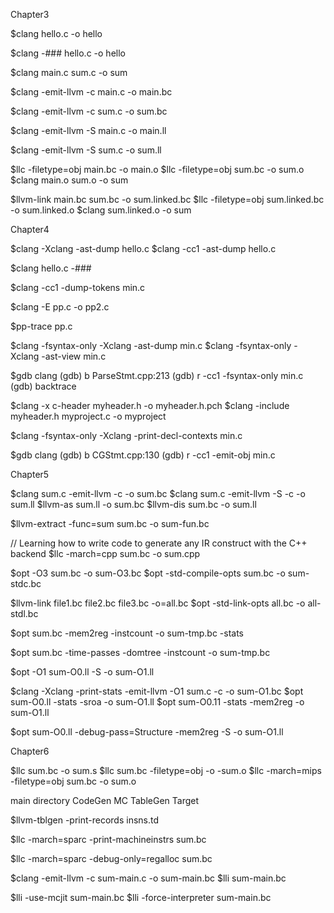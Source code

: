 

Chapter3

$clang hello.c -o hello

$clang -### hello.c -o hello

$clang main.c sum.c -o sum

$clang -emit-llvm -c main.c -o main.bc

$clang -emit-llvm -c sum.c -o sum.bc

$clang -emit-llvm -S main.c -o main.ll

$clang -emit-llvm -S sum.c -o sum.ll

$llc -filetype=obj main.bc -o main.o
$llc -filetype=obj sum.bc -o sum.o
$clang main.o sum.o -o sum

$llvm-link main.bc sum.bc -o sum.linked.bc
$llc -filetype=obj sum.linked.bc -o sum.linked.o
$clang sum.linked.o -o sum


Chapter4

$clang -Xclang -ast-dump hello.c
$clang -cc1 -ast-dump hello.c

$clang hello.c -###

$clang -cc1 -dump-tokens min.c


$clang -E pp.c -o pp2.c

$pp-trace pp.c

$clang -fsyntax-only -Xclang -ast-dump min.c
$clang -fsyntax-only -Xclang -ast-view min.c

$gdb clang
(gdb) b ParseStmt.cpp:213
(gdb) r -cc1 -fsyntax-only min.c
(gdb) backtrace

$clang -x c-header myheader.h -o myheader.h.pch
$clang -include myheader.h myproject.c -o myproject

$clang -fsyntax-only -Xclang -print-decl-contexts min.c

$gdb clang
(gdb) b CGStmt.cpp:130
(gdb) r -cc1 -emit-obj min.c

Chapter5

$clang sum.c -emit-llvm -c -o sum.bc
$clang sum.c -emit-llvm -S -c -o sum.ll
$llvm-as sum.ll -o sum.bc
$llvm-dis sum.bc -o sum.ll

$llvm-extract -func=sum sum.bc -o sum-fun.bc

// Learning how to write code to generate any IR construct with the C++ backend
$llc -march=cpp sum.bc -o sum.cpp

$opt -O3 sum.bc -o sum-O3.bc
$opt -std-compile-opts sum.bc -o sum-stdc.bc

$llvm-link file1.bc file2.bc file3.bc -o=all.bc
$opt -std-link-opts all.bc -o all-stdl.bc

$opt sum.bc -mem2reg -instcount -o sum-tmp.bc -stats

$opt sum.bc -time-passes -domtree -instcount -o sum-tmp.bc

$opt -O1 sum-O0.ll -S -o sum-O1.ll

$clang -Xclang -print-stats -emit-llvm -O1 sum.c -c -o sum-O1.bc
$opt sum-O0.ll -stats -sroa -o sum-O1.ll
$opt sum-O0.11 -stats -mem2reg -o sum-O1.ll

$opt sum-O0.ll -debug-pass=Structure -mem2reg -S -o sum-O1.ll

Chapter6

$llc sum.bc -o sum.s
$llc sum.bc -filetype=obj -o -sum.o
$llc -march=mips -filetype=obj sum.bc -o sum.o

main directory
CodeGen
MC
TableGen
Target

$llvm-tblgen -print-records insns.td

$llc -march=sparc -print-machineinstrs sum.bc

$llc -march=sparc -debug-only=regalloc sum.bc

$clang -emit-llvm -c sum-main.c -o sum-main.bc
$lli sum-main.bc

$lli -use-mcjit sum-main.bc
$lli -force-interpreter sum-main.bc




